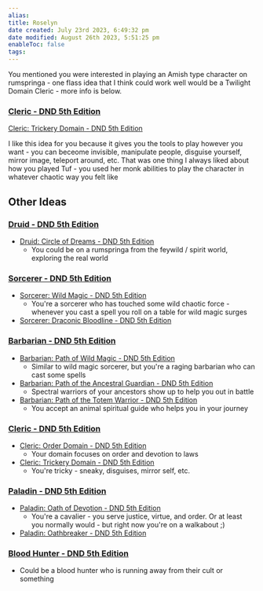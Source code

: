 ```yaml
---
alias: 
title: Roselyn
date created: July 23rd 2023, 6:49:32 pm
date modified: August 26th 2023, 5:51:25 pm
enableToc: false
tags: 
---
```


You mentioned you were interested in playing an Amish type character on rumspringa - one flass idea that I think could work well would be a Twilight Domain Cleric - more info is below.
### [Cleric - DND 5th Edition](http://dnd5e.wikidot.com/cleric)
[Cleric: Trickery Domain - DND 5th Edition](http://dnd5e.wikidot.com/cleric:trickery)

I like this idea for you because it gives you the tools to play however you want - you can beceome invisible, manipulate people, disguise yourself, mirror image, teleport around, etc. That was one thing I always liked about how you played Tuf - you used her monk abilities to play the character in whatever chaotic way you felt like
## Other Ideas
### [Druid - DND 5th Edition](http://dnd5e.wikidot.com/druid)
- [Druid: Circle of Dreams - DND 5th Edition](http://dnd5e.wikidot.com/druid:dreams)
	- You could be on a rumspringa  from the feywild / spirit world, exploring the real world

### [Sorcerer - DND 5th Edition](http://dnd5e.wikidot.com/sorcerer)
- [Sorcerer: Wild Magic - DND 5th Edition](http://dnd5e.wikidot.com/sorcerer:wild-magic)
	- You're a sorcerer who has touched some wild chaotic force - whenever you cast a spell you roll on a table for wild magic surges
- [Sorcerer: Draconic Bloodline - DND 5th Edition](http://dnd5e.wikidot.com/sorcerer:draconic-bloodline)

### [Barbarian - DND 5th Edition](http://dnd5e.wikidot.com/barbarian)
- [Barbarian: Path of Wild Magic - DND 5th Edition](http://dnd5e.wikidot.com/barbarian:wild-magic)
	- Similar to wild magic sorcerer, but you're a raging barbarian who can cast some spells
- [Barbarian: Path of the Ancestral Guardian - DND 5th Edition](http://dnd5e.wikidot.com/barbarian:ancestral-guardian)
	- Spectral warriors of your ancestors show up to help you out in battle
- [Barbarian: Path of the Totem Warrior - DND 5th Edition](http://dnd5e.wikidot.com/barbarian:totem-warrior)
	- You accept an animal spiritual guide who helps you in your journey

### [Cleric - DND 5th Edition](http://dnd5e.wikidot.com/cleric)
- [Cleric: Order Domain - DND 5th Edition](http://dnd5e.wikidot.com/cleric:order)
	- Your domain focuses on order and devotion to laws
- [Cleric: Trickery Domain - DND 5th Edition](http://dnd5e.wikidot.com/cleric:trickery)
	- You're tricky - sneaky, disguises, mirror self, etc.

### [Paladin - DND 5th Edition](http://dnd5e.wikidot.com/paladin)
- [Paladin: Oath of Devotion - DND 5th Edition](http://dnd5e.wikidot.com/paladin:devotion)
	- You're a cavalier - you serve justice, virtue, and order. Or at least you normally would - but right now you're on a walkabout ;)
- [Paladin: Oathbreaker - DND 5th Edition](http://dnd5e.wikidot.com/paladin:oathbreaker)
### [Blood Hunter - DND 5th Edition](http://dnd5e.wikidot.com/blood-hunter)
- Could be a blood hunter who is running away from their cult or something
